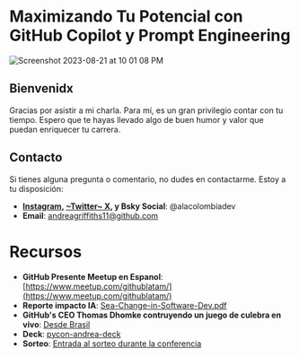 # Maximizando Tu Potencial con GitHub Copilot y Prompt Engineering

![Screenshot 2023-08-21 at 10 01 08 PM](https://github.com/githubpresente/IA-estudio/assets/20666190/89335996-242c-42e5-ad77-7882fdd74f68)

## Bienvenidx

Gracias por asistir a mi charla. Para mí, es un gran privilegio contar con tu tiempo. Espero que te hayas llevado algo de buen humor y valor que puedan enriquecer tu carrera.

## Contacto

Si tienes alguna pregunta o comentario, no dudes en contactarme. Estoy a tu disposición:

- **[Instagram](https://www.instagram.com/alacolombiadev/), [~Twitter~ X](https://twitter.com/alacolombiadev), y Bsky Social**: @alacolombiadev
- **Email**: [andreagriffiths11@github.com](mailto:andreagriffiths11@github.com)

# Recursos
- **GitHub Presente Meetup en Espanol**: [https://www.meetup.com/githublatam/](https://www.meetup.com/githublatam/)
- **Reporte impacto IA**: [Sea-Change-in-Software-Dev.pdf](https://github.com/githubpresente/IA-estudio/files/12087878/Sea-Change-in-Software-Dev.pdf)
- **GitHub's CEO Thomas Dhomke contruyendo un juego de culebra en vivo**: [Desde Brasil](https://www.youtube.com/watch?v=w0iwIzpypGc&pp=ygUXdGhvbWFzIGRvbWhrZSBjb2xsaXRpb24%3D)
- **Deck**: [pycon-andrea-deck](https://drive.google.com/file/d/1x4U8gacHxWck_Uq8oS9KM8kwYAgkek-c/view?usp=sharing)
- **Sorteo**: [Entrada al sorteo durante la conferencia](gh.io/sorteo)
